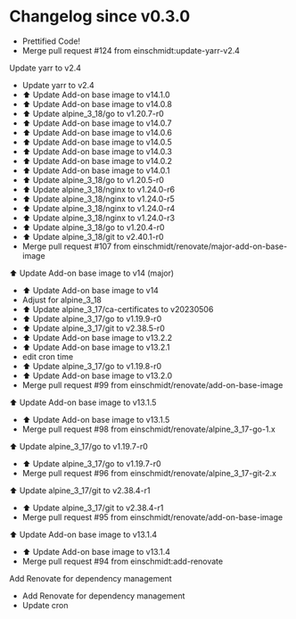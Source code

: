 # Changelog since v0.3.0
- Prettified Code! 
- Merge pull request #124 from einschmidt:update-yarr-v2.4

Update yarr to v2.4 
- Update yarr to v2.4 
- ⬆️ Update Add-on base image to v14.1.0 
- ⬆️ Update Add-on base image to v14.0.8 
- ⬆️ Update alpine_3_18/go to v1.20.7-r0 
- ⬆️ Update Add-on base image to v14.0.7 
- ⬆️ Update Add-on base image to v14.0.6 
- ⬆️ Update Add-on base image to v14.0.5 
- ⬆️ Update Add-on base image to v14.0.3 
- ⬆️ Update Add-on base image to v14.0.2 
- ⬆️ Update Add-on base image to v14.0.1 
- ⬆️ Update alpine_3_18/go to v1.20.5-r0 
- ⬆️ Update alpine_3_18/nginx to v1.24.0-r6 
- ⬆️ Update alpine_3_18/nginx to v1.24.0-r5 
- ⬆️ Update alpine_3_18/nginx to v1.24.0-r4 
- ⬆️ Update alpine_3_18/nginx to v1.24.0-r3 
- ⬆️ Update alpine_3_18/go to v1.20.4-r0 
- ⬆️ Update alpine_3_18/git to v2.40.1-r0 
- Merge pull request #107 from einschmidt/renovate/major-add-on-base-image

⬆️ Update Add-on base image to v14 (major) 
- ⬆️ Update Add-on base image to v14 
- Adjust for alpine_3_18 
- ⬆️ Update alpine_3_17/ca-certificates to v20230506 
- ⬆️ Update alpine_3_17/go to v1.19.9-r0 
- ⬆️ Update alpine_3_17/git to v2.38.5-r0 
- ⬆️ Update Add-on base image to v13.2.2 
- ⬆️ Update Add-on base image to v13.2.1 
- edit cron time 
- ⬆️ Update alpine_3_17/go to v1.19.8-r0 
- ⬆️ Update Add-on base image to v13.2.0 
- Merge pull request #99 from einschmidt/renovate/add-on-base-image

⬆️ Update Add-on base image to v13.1.5 
- ⬆️ Update Add-on base image to v13.1.5 
- Merge pull request #98 from einschmidt/renovate/alpine_3_17-go-1.x

⬆️ Update alpine_3_17/go to v1.19.7-r0 
- ⬆️ Update alpine_3_17/go to v1.19.7-r0 
- Merge pull request #96 from einschmidt/renovate/alpine_3_17-git-2.x

⬆️ Update alpine_3_17/git to v2.38.4-r1 
- ⬆️ Update alpine_3_17/git to v2.38.4-r1 
- Merge pull request #95 from einschmidt/renovate/add-on-base-image

⬆️ Update Add-on base image to v13.1.4 
- ⬆️ Update Add-on base image to v13.1.4 
- Merge pull request #94 from einschmidt:add-renovate

Add Renovate for dependency management 
- Add Renovate for dependency management 
- Update cron 
